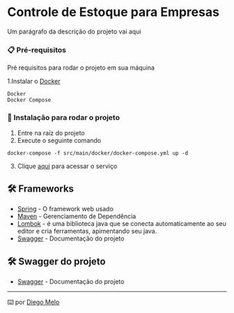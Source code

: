 # Controle de Estoque para Empresas

Um parágrafo da descrição do projeto vai aqui

### 📋 Pré-requisitos

Pré requisitos para rodar o projeto em sua máquina

1.Instalar o [Docker](https://docs.docker.com/engine/install/)

```
Docker
Docker Compose
```

### 🔧 Instalação para rodar o projeto
1. Entre na raíz do projeto
2. Execute o seguinte comando

```
docker-compose -f src/main/docker/docker-compose.yml up -d
```
3. Clique [aqui](http://localhost:8080/empresa-produto-api/swagger-ui/index.html) para acessar o serviço

## 🛠️ Frameworks

* [Spring](https://docs.spring.io/spring-framework/docs/current/reference/html/) - O framework web usado
* [Maven](https://maven.apache.org/) - Gerenciamento de Dependência
* [Lombok](https://projectlombok.org/) - é uma biblioteca java que se conecta automaticamente ao seu editor e cria ferramentas, apimentando seu java.
* [Swagger](https://swagger.io/) - Documentação do projeto

## 🛠️ Swagger do projeto

* [Swagger](http://localhost:8080/empresa-produto-api/swagger-ui/index.html) - Documentação do projeto

---
⌨️ por [Diego Melo](https://github.com/melodiego)